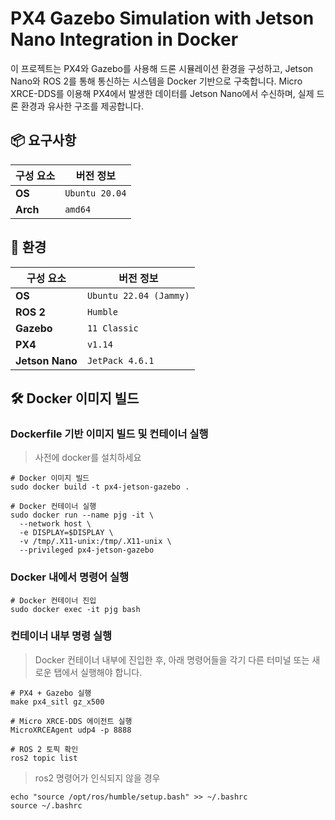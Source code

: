 # PX4 Gazebo Simulation with Jetson Nano Integration in Docker
이 프로젝트는 PX4와 Gazebo를 사용해 드론 시뮬레이션 환경을 구성하고, Jetson Nano와 ROS 2를 통해 통신하는 시스템을 Docker 기반으로 구축합니다. Micro XRCE-DDS를 이용해 PX4에서 발생한 데이터를 Jetson Nano에서 수신하며, 실제 드론 환경과 유사한 구조를 제공합니다.

## 📦 요구사항
| 구성 요소      | 버전 정보                  |
|----------------|------------------------|
| **OS**             | `Ubuntu 20.04` |
| **Arch**          | `amd64`               |

## 📘 환경
| 구성 요소      | 버전 정보                  |
|----------------|------------------------|
| **OS**             | `Ubuntu 22.04 (Jammy)` |
| **ROS 2**          | `Humble`               |
| **Gazebo**         | `11 Classic`           |
| **PX4**            | `v1.14`                |
| **Jetson Nano**    | `JetPack 4.6.1`        |


## 🛠️ Docker 이미지 빌드

### Dockerfile 기반 이미지 빌드 및 컨테이너 실행
> 사전에 docker를 설치하세요

```
# Docker 이미지 빌드
sudo docker build -t px4-jetson-gazebo .

# Docker 컨테이너 실행
sudo docker run --name pjg -it \
  --network host \
  -e DISPLAY=$DISPLAY \
  -v /tmp/.X11-unix:/tmp/.X11-unix \
  --privileged px4-jetson-gazebo
```

### Docker 내에서 명령어 실행
```
# Docker 컨테이너 진입
sudo docker exec -it pjg bash
```

### 컨테이너 내부 명령 실행
>Docker 컨테이너 내부에 진입한 후, 아래 명령어들을 각기 다른 터미널 또는 새로운 탭에서 실행해야 합니다.
```
# PX4 + Gazebo 실행
make px4_sitl gz_x500

# Micro XRCE-DDS 에이전트 실행
MicroXRCEAgent udp4 -p 8888

# ROS 2 토픽 확인
ros2 topic list
```

>ros2 명령어가 인식되지 않을 경우
```
echo "source /opt/ros/humble/setup.bash" >> ~/.bashrc
source ~/.bashrc
```
